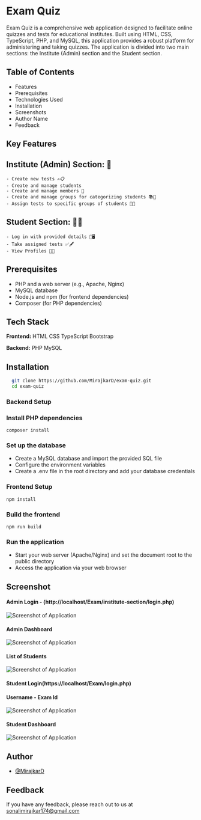 
# Exam Quiz

Exam Quiz is a comprehensive web application designed to facilitate online quizzes and tests for educational institutes. Built using HTML, CSS, TypeScript, PHP, and MySQL, this application provides a robust platform for administering and taking quizzes. The application is divided into two main sections: the Institute (Admin) section and the Student section.

## Table of Contents

- Features
- Prerequisites 
- Technologies Used
- Installation
- Screenshots
- Author Name
- Feedback


## Key  Features

## Institute (Admin) Section: 🏫

    - Create new tests ✍️📋
    - Create and manage students
    - Create and manage members 👥
    - Create and manage groups for categorizing students 📚📌
    - Assign tests to specific groups of students 📝🎯

## Student Section: 👩‍🏫
    - Log in with provided details 🔐🖥️
    - Take assigned tests ✅🖋️
    - View Profiles 👨‍💻
## Prerequisites
 - PHP and a web server (e.g., Apache, Nginx)
 - MySQL database
 - Node.js and npm (for frontend dependencies)
 - Composer (for PHP dependencies)


## Tech Stack

**Frontend:** HTML CSS TypeScript Bootstrap

**Backend:** PHP MySQL


## Installation


```bash
  git clone https://github.com/MirajkarD/exam-quiz.git
  cd exam-quiz
```

### Backend Setup
### Install PHP dependencies
```composer install```

### Set up the database
 - Create a MySQL database and import the provided SQL file
 - Configure the environment variables
 - Create a .env file in the root directory and add your database credentials

### Frontend Setup
```npm install```

### Build the frontend
```npm run build```

### Run the application
 - Start your web server (Apache/Nginx) and set the document root to the public directory
 - Access the application via your web browser
## Screenshot

#### Admin Login - (http://localhost/Exam/institute-section/login.php)
![Screenshot of Application](https://github.com/MirajkarD/Screenshots/blob/main/Screenshot%202024-05-19%20095230.png)


#### Admin Dashboard
![Screenshot of Application](https://github.com/MirajkarD/Screenshots/blob/main/Screenshot%202024-05-19%20095247.png)


#### List of Students
![Screenshot of Application](https://github.com/MirajkarD/Screenshots/blob/main/Screenshot%202024-05-19%20095313.png)

#### Student Login(https://localhost/Exam/login.php) 
#### Username - Exam Id 
![Screenshot of Application](https://github.com/MirajkarD/Screenshots/blob/main/Screenshot%202024-05-19%20095331.png)

#### Student Dashboard
![Screenshot of Application](https://github.com/MirajkarD/Screenshots/blob/main/Screenshot%202024-05-19%20095342.png)
## Author

- [@MirajkarD](https://www.github.com/MirajkarD)


## Feedback

If you have any feedback, please reach out to us at sonalimirajkar174@gmail.com 

